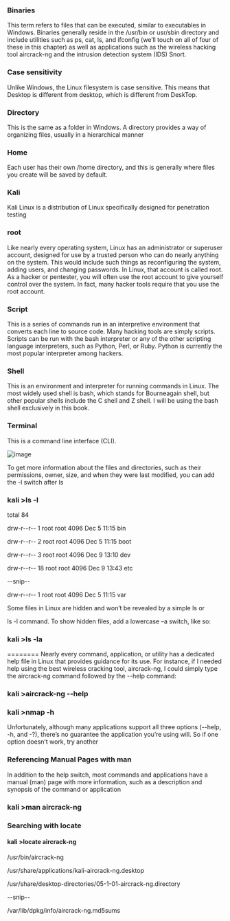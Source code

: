 ### Binaries 
This term refers to files that can be executed, similar to
executables in Windows. Binaries generally reside in the /usr/bin or
usr/sbin directory and include utilities such as ps, cat, ls, and ifconfig
(we’ll touch on all of four of these in this chapter) as well as applications such as the wireless hacking tool aircrack-ng and the intrusion
detection system (IDS) Snort.

### Case sensitivity 

Unlike Windows, the Linux filesystem is case sensitive. This means that Desktop is different from desktop, which is different
from DeskTop.

### Directory 
This is the same as a folder in Windows. A directory provides a way of organizing files, usually in a hierarchical manner
### Home 
Each user has their own /home directory, and this is generally
where files you create will be saved by default.
### Kali 
Kali Linux is a distribution of Linux specifically designed for
penetration testing
### root 
Like nearly every operating system, Linux has an administrator
or superuser account, designed for use by a trusted person who can do
nearly anything on the system. This would include such things as reconfiguring the system, adding users, and changing passwords. In Linux,
that account is called root. As a hacker or pentester, you will often use
the root account to give yourself control over the system. In fact, many
hacker tools require that you use the root account.
### Script 
This is a series of commands run in an interpretive environment that converts each line to source code. Many hacking tools are
simply scripts. Scripts can be run with the bash interpreter or any of
the other scripting language interpreters, such as Python, Perl, or Ruby.
Python is currently the most popular interpreter among hackers.

### Shell 
This is an environment and interpreter for running commands
in Linux. The most widely used shell is bash, which stands for Bourneagain shell, but other popular shells include the C shell and Z shell. I
will be using the bash shell exclusively in this book.

### Terminal 
This is a command line interface (CLI).

![image](https://github.com/Depth-monster/white_hat/assets/122405130/8c45b169-b1d6-4636-b0a1-a5eee2d9c0e1)

To get more information about the files and directories, such as their
permissions, owner, size, and when they were last modified, you can add
the -l switch after ls
### kali >ls -l

total 84

drw-r--r-- 1 root root 4096 Dec 5 11:15 bin

drw-r--r-- 2 root root 4096 Dec 5 11:15 boot

drw-r--r-- 3 root root 4096 Dec 9 13:10 dev

drw-r--r-- 18 root root 4096 Dec 9 13:43 etc

--snip--

drw-r--r-- 1 root root 4096 Dec 5 11:15 var

Some files in Linux are hidden and won’t be revealed by a simple ls or

ls -l command. To show hidden files, add a lowercase –a switch, like so:

### kali >ls -la
========
Nearly every command, application, or utility has a dedicated help file in
Linux that provides guidance for its use. For instance, if I needed help
using the best wireless cracking tool, aircrack-ng, I could simply type the
aircrack-ng command followed by the --help command:
### kali >aircrack-ng --help
### kali >nmap -h
Unfortunately, although many applications support all three options
(--help, -h, and -?), there’s no guarantee the application you’re using will.
So if one option doesn’t work, try another
### Referencing Manual Pages with man

In addition to the help switch, most commands and applications have a
manual (man) page with more information, such as a description and synopsis of the command or application
### kali >man aircrack-ng
### Searching with locate
#### kali >locate aircrack-ng

/usr/bin/aircrack-ng

/usr/share/applications/kali-aircrack-ng.desktop

/usr/share/desktop-directories/05-1-01-aircrack-ng.directory

--snip--

/var/lib/dpkg/info/aircrack-ng.md5sums

